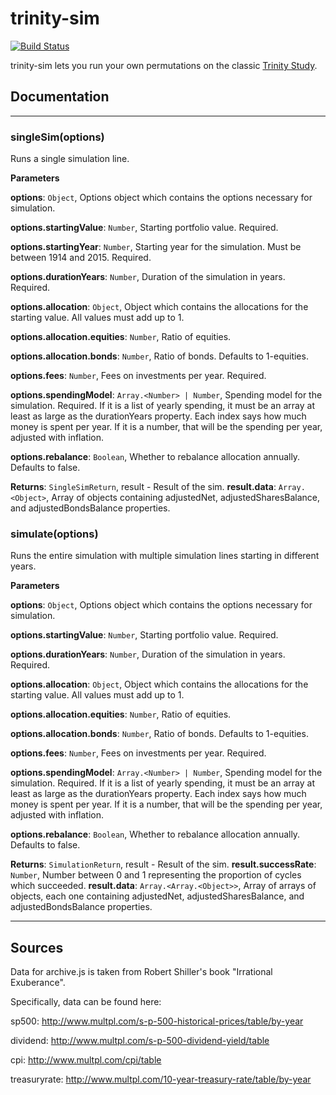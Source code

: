 # trinity-sim
[![Build Status](https://travis-ci.org/cakenggt/trinity-sim.svg?branch=master)](https://travis-ci.org/cakenggt/trinity-sim)

trinity-sim lets you run your own permutations on the classic [Trinity Study](https://en.wikipedia.org/wiki/Trinity_study).

## Documentation
* * *

### singleSim(options)

Runs a single simulation line.

**Parameters**

**options**: `Object`, Options object which contains the options necessary for simulation.

**options.startingValue**: `Number`, Starting portfolio value. Required.

**options.startingYear**: `Number`, Starting year for the simulation.
  Must be between 1914 and 2015. Required.

**options.durationYears**: `Number`, Duration of the simulation in years. Required.

**options.allocation**: `Object`, Object which contains the allocations for the starting value. All values must add up to 1.

**options.allocation.equities**: `Number`, Ratio of equities.

**options.allocation.bonds**: `Number`, Ratio of bonds. Defaults to 1-equities.

**options.fees**: `Number`, Fees on investments per year. Required.

**options.spendingModel**: `Array.<Number> | Number`, Spending model for the simulation. Required.
  If it is a list of yearly spending, it must be an array at least as large as the durationYears property. Each index says how much money is spent per year.
  If it is a number, that will be the spending per year, adjusted with inflation.

**options.rebalance**: `Boolean`, Whether to rebalance allocation annually. Defaults to false.

**Returns**: `SingleSimReturn`, result - Result of the sim.
  **result.data**: `Array.<Object>`, Array of objects containing adjustedNet,
  adjustedSharesBalance, and adjustedBondsBalance properties.


### simulate(options)

Runs the entire simulation with multiple simulation lines starting in different years.

**Parameters**

**options**: `Object`, Options object which contains the options necessary for simulation.

**options.startingValue**: `Number`, Starting portfolio value. Required.

**options.durationYears**: `Number`, Duration of the simulation in years. Required.

**options.allocation**: `Object`, Object which contains the allocations for the starting value. All values must add up to 1.

**options.allocation.equities**: `Number`, Ratio of equities.

**options.allocation.bonds**: `Number`, Ratio of bonds. Defaults to 1-equities.

**options.fees**: `Number`, Fees on investments per year. Required.

**options.spendingModel**: `Array.<Number> | Number`, Spending model for the simulation. Required.
  If it is a list of yearly spending, it must be an array at least as large as the durationYears property. Each index says how much money is spent per year.
  If it is a number, that will be the spending per year, adjusted with inflation.

**options.rebalance**: `Boolean`, Whether to rebalance allocation annually. Defaults to false.

**Returns**: `SimulationReturn`, result - Result of the sim.
  **result.successRate**: `Number`, Number between 0 and 1 representing the proportion of cycles which succeeded.
  **result.data**: `Array.<Array.<Object>>`, Array of arrays of objects, each one containing
  adjustedNet, adjustedSharesBalance, and adjustedBondsBalance properties.



* * *

## Sources

Data for archive.js is taken from Robert Shiller's book "Irrational Exuberance".

Specifically, data can be found here:

  sp500: http://www.multpl.com/s-p-500-historical-prices/table/by-year

  dividend: http://www.multpl.com/s-p-500-dividend-yield/table

  cpi: http://www.multpl.com/cpi/table

  treasuryrate: http://www.multpl.com/10-year-treasury-rate/table/by-year
